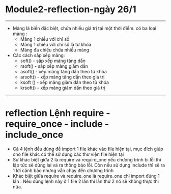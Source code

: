 # Module2-reflection-ngày 26/1
***
- Mảng là biến đặc biệt, chứa nhiều giá trị tại một thời điểm. có ba loại mảng : 
  - Mảng 1 chiều với chỉ số
  - Mảng 1 chiều với chỉ số là từ khóa
  - Mảng đa chiều chứa nhiều mảng
- Các cách sắp xếp mảng: 
  - soft() - sắp xếp mảng tăng dần
  - rsoft() - sắp xếp mảng giảm dần
  - asoft() - xếp mảng tăng dần theo từ khóa
  - arsoft() - xếp mảng tăng dần theo giá trị
  - ksoft () - xếp mảng giảm dần theo từ khóa
  - krsoft() - xếp mảng giảm dần theo giá trị
***
# reflection Lệnh require - require_once - include - include_once
- Cả 4 lệnh đều dùng để import 1 file khác vào file hiện tại, mục đích giúp cho file khác có thể sử dụng các thư viện file hiện tại
- Sự khác biệt giữa 2 là require và require_one nếu chương trình bị lỗi thì lập tức sẽ dừng lại và ra thông báo lỗi. Còn nếu sử dụng include thì sẽ ra 1 lời cảnh bảo nhưng vẫn chạy đến chương trình
- Khác biệt giữa require và require_one là require_one chỉ import đúng 1 lần . Nếu dùng lệnh này ở 1 file 2 lần thì lần thứ 2 nó sẽ không thực thi nữa.